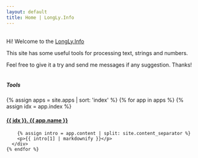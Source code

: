 ```yaml
---
layout: default
title: Home | LongLy.Info
---
```


<br>
Hi! Welcome to the <a href="{{site.url}}">LongLy.Info</a>

This site has some useful tools for processing text, strings and numbers.

Feel free to give it a try and send me messages if any suggestion. Thanks!
<br>
<br>

##### Tools

<div class="container mlempty">
  <div class="row row-cols-3">
    {% assign apps = site.apps | sort: 'index' %}
    {% for app in apps %}
      {% assign idx = app.index %}
      <div class="col border border-secondary p-2 pb-0">
        <a
          {% if app.link %}
            href="{{ app.link }}" target="_blank"
          {% else %}
            href="{{ app.url }}"
          {% endif %}
        >
          <h4>{{ idx }}. {{ app.name }}</h4>
        </a>

        {% assign intro = app.content | split: site.content_separator %}
        <p>{{ intro[1] | markdownify }}</p>
      </div>
    {% endfor %}
  </div>
</div>
<br>

